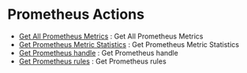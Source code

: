 # Prometheus Actions
* [Get All Prometheus Metrics](https://github.com/unskript/Awesome-CloudOps-Automation/Prometheus/legos/prometheus_get_all_metrics/README.md) : Get All Prometheus Metrics
* [Get Prometheus Metric Statistics](https://github.com/unskript/Awesome-CloudOps-Automation/Prometheus/legos/prometheus_get_metric_statistics/README.md) : Get Prometheus Metric Statistics
* [Get Prometheus handle](https://github.com/unskript/Awesome-CloudOps-Automation/Prometheus/legos/prometheus_get_handle/README.md) : Get Prometheus handle
* [Get Prometheus rules](https://github.com/unskript/Awesome-CloudOps-Automation/Prometheus/legos/prometheus_alerts_list/README.md) : Get Prometheus rules
